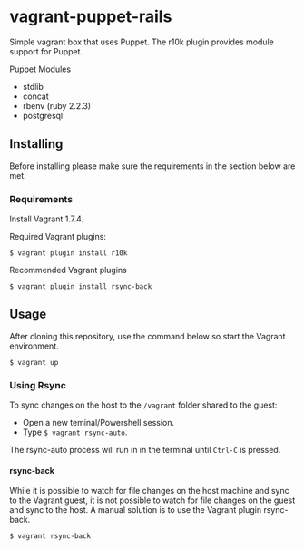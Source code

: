 # vagrant-puppet-rails

Simple vagrant box that uses Puppet. The r10k plugin provides module support for Puppet.

Puppet Modules
- stdlib
- concat
- rbenv (ruby 2.2.3)
- postgresql

## Installing

Before installing please make sure the requirements in the section below are met.

### Requirements
Install Vagrant 1.7.4.

Required Vagrant plugins:
```
$ vagrant plugin install r10k
```
Recommended Vagrant plugins
```
$ vagrant plugin install rsync-back
```

## Usage
After cloning this repository, use the command below so start the Vagrant environment.
```
$ vagrant up
```
### Using Rsync
To sync changes on the host to the `/vagrant` folder shared to the guest:
- Open a new teminal/Powershell session.
- Type `$ vagrant rsync-auto`.

The rsync-auto process will run in in the terminal until `Ctrl-C` is pressed.

#### rsync-back
While it is possible to watch for file changes on the host machine and sync to the Vagrant guest, it is not possible to watch for file changes on the guest and sync to the host. A manual solution is to use the Vagrant plugin rsync-back.

```
$ vagrant rsync-back
```  
